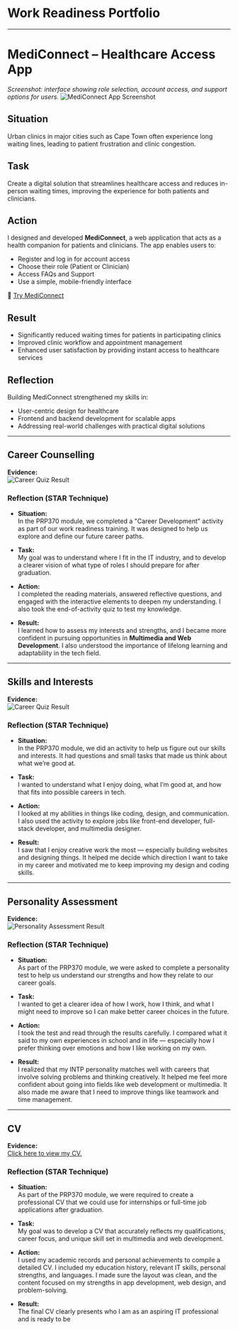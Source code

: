 # Work Readiness Portfolio

---
# MediConnect – Healthcare Access App


*Screenshot: interface showing role selection, account access, and support options for users.*
![MediConnect App Screenshot](https://github.com/Khedai/work-readiness-portofolio/blob/main/Screenshot%20(151).png)  

##  Situation
Urban clinics in major cities such as Cape Town often experience long waiting lines, leading to patient frustration and clinic congestion.

##  Task
Create a digital solution that streamlines healthcare access and reduces in-person waiting times, improving the experience for both patients and clinicians.

##  Action
I designed and developed **MediConnect**, a web application that acts as a health companion for patients and clinicians. The app enables users to:
- Register and log in for account access
- Choose their role (Patient or Clinician)
- Access FAQs and Support
- Use a simple, mobile-friendly interface

🔗 [Try MediConnect](https://medi-connect-health.netlify.app)

##  Result
- Significantly reduced waiting times for patients in participating clinics
- Improved clinic workflow and appointment management
- Enhanced user satisfaction by providing instant access to healthcare services

##  Reflection
Building MediConnect strengthened my skills in:
- User-centric design for healthcare
- Frontend and backend development for scalable apps
- Addressing real-world challenges with practical digital solutions

---



## Career Counselling

**Evidence:**  
![Career Quiz Result](https://github.com/Khedai/work-readiness-portofolio/blob/main/Screenshot%20(85).png)  

### Reflection (STAR Technique)

- **Situation:**  
  In the PRP370 module, we completed a "Career Development" activity as part of our work readiness training. It was designed to help us explore and define our future career paths.

- **Task:**  
  My goal was to understand where I fit in the IT industry, and to develop a clearer vision of what type of roles I should prepare for after graduation.

- **Action:**  
  I completed the reading materials, answered reflective questions, and engaged with the interactive elements to deepen my understanding. I also took the end-of-activity quiz to test my knowledge.

- **Result:**  
  I learned how to assess my interests and strengths, and I became more confident in pursuing opportunities in **Multimedia and Web Development**. I also understood the importance of lifelong learning and adaptability in the tech field. 

---

## Skills and Interests

**Evidence:**  
![Career Quiz Result](https://github.com/Khedai/work-readiness-portofolio/blob/main/Screenshot%20(86).png)  

### Reflection (STAR Technique)

- **Situation:**  
  In the PRP370 module, we did an activity to help us figure out our skills and interests. It had questions and small tasks that made us think about what we’re good at.

- **Task:**  
  I wanted to understand what I enjoy doing, what I’m good at, and how that fits into possible careers in tech.

- **Action:**  
  I looked at my abilities in things like coding, design, and communication. I also used the activity to explore jobs like front-end developer, full-stack developer, and multimedia designer.

- **Result:**  
  I saw that I enjoy creative work the most — especially building websites and designing things. It helped me decide which direction I want to take in my career and motivated me to keep improving my design and coding skills.

---

## Personality Assessment

**Evidence:**  
![Personality Assessment Result](https://github.com/Khedai/work-readiness-portofolio/blob/main/Screenshot%20(87).png)  

### Reflection (STAR Technique)

- **Situation:**  
  As part of the PRP370 module, we were asked to complete a personality test to help us understand our strengths and how they relate to our career goals.

- **Task:**  
  I wanted to get a clearer idea of how I work, how I think, and what I might need to improve so I can make better career choices in the future.

- **Action:**  
  I took the test and read through the results carefully. I compared what it said to my own experiences in school and in life — especially how I prefer thinking over emotions and how I like working on my own.

- **Result:**  
  I realized that my INTP personality matches well with careers that involve solving problems and thinking creatively. It helped me feel more confident about going into fields like web development or multimedia. It also made me aware that I need to improve things like teamwork and time management. 

---

## CV

**Evidence:**  
[Click here to view my CV.](https://github.com/Khedai/work-readiness-portofolio/blob/main/CV%20of%20Ayabonga.pdf)  

### Reflection (STAR Technique)

- **Situation:**  
  As part of the PRP370 module, we were required to create a professional CV that we could use for internships or full-time job applications after graduation.

- **Task:**  
  My goal was to develop a CV that accurately reflects my qualifications, career focus, and unique skill set in multimedia and web development.

- **Action:**  
  I used my academic records and personal achievements to compile a detailed CV. I included my education history, relevant IT skills, personal strengths, and languages. I made sure the layout was clean, and the content focused on my strengths in app development, web design, and problem-solving.

- **Result:**  
  The final CV clearly presents who I am as an aspiring IT professional and is ready to be

